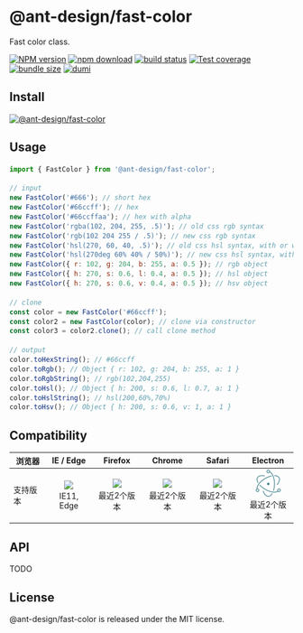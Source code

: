 # @ant-design/fast-color

Fast color class.

[![NPM version][npm-image]][npm-url]
[![npm download][download-image]][download-url]
[![build status][github-actions-image]][github-actions-url]
[![Test coverage][codecov-image]][codecov-url]
[![bundle size][bundlephobia-image]][bundlephobia-url]
[![dumi][dumi-image]][dumi-url]

[npm-image]: http://img.shields.io/npm/v/@ant-design/fast-color.svg?style=flat-square
[npm-url]: http://npmjs.org/package/@ant-design/fast-color
[github-actions-image]: https://github.com/ant-design/fast-color/workflows/CI/badge.svg
[github-actions-url]: https://github.com/ant-design/fast-color/actions
[codecov-image]: https://img.shields.io/codecov/c/github/ant-design/fast-color/master.svg?style=flat-square
[codecov-url]: https://codecov.io/gh/ant-design/fast-color/branch/master
[david-url]: https://david-dm.org/ant-design/fast-color
[david-image]: https://david-dm.org/ant-design/fast-color/status.svg?style=flat-square
[david-dev-url]: https://david-dm.org/ant-design/fast-color?type=dev
[david-dev-image]: https://david-dm.org/ant-design/fast-color/dev-status.svg?style=flat-square
[download-image]: https://img.shields.io/npm/dm/@ant-design/fast-color.svg?style=flat-square
[download-url]: https://npmjs.org/package/@ant-design/fast-color
[bundlephobia-url]: https://bundlephobia.com/result?p=@ant-design/fast-color
[bundlephobia-image]: https://badgen.net/bundlephobia/minzip/@ant-design/fast-color
[dumi-image]: https://img.shields.io/badge/docs%20by-dumi-blue?style=flat-square
[dumi-url]: https://github.com/umijs/dumi

## Install

[![@ant-design/fast-color](https://nodei.co/npm/@ant-design/fast-color.png)](https://npmjs.org/package/@ant-design/fast-color)

## Usage

```js
import { FastColor } from '@ant-design/fast-color';

// input
new FastColor('#666'); // short hex
new FastColor('#66ccff'); // hex
new FastColor('#66ccffaa'); // hex with alpha
new FastColor('rgba(102, 204, 255, .5)'); // old css rgb syntax
new FastColor('rgb(102 204 255 / .5)'); // new css rgb syntax
new FastColor('hsl(270, 60, 40, .5)'); // old css hsl syntax, with or without unit
new FastColor('hsl(270deg 60% 40% / 50%)'); // new css hsl syntax, with or without unit
new FastColor({ r: 102, g: 204, b: 255, a: 0.5 }); // rgb object
new FastColor({ h: 270, s: 0.6, l: 0.4, a: 0.5 }); // hsl object
new FastColor({ h: 270, s: 0.6, v: 0.4, a: 0.5 }); // hsv object

// clone
const color = new FastColor('#66ccff');
const color2 = new FastColor(color); // clone via constructor
const color3 = color2.clone(); // call clone method

// output
color.toHexString(); // #66ccff
color.toRgb(); // Object { r: 102, g: 204, b: 255, a: 1 }
color.toRgbString(); // rgb(102,204,255)
color.toHsl(); // Object { h: 200, s: 0.6, l: 0.7, a: 1 }
color.toHslString(); // hsl(200,60%,70%)
color.toHsv(); // Object { h: 200, s: 0.6, v: 1, a: 1 }
```

## Compatibility

| 浏览器 | IE / Edge | Firefox | Chrome | Safari | Electron |
| --- | :---: | :---: | :---: | :---: | :---: |
| 支持版本 | ![](https://raw.githubusercontent.com/alrra/browser-logos/master/src/edge/edge_48x48.png) <br> IE11, Edge | ![](https://raw.githubusercontent.com/alrra/browser-logos/master/src/firefox/firefox_48x48.png) <br> 最近2个版本 | ![](https://raw.githubusercontent.com/alrra/browser-logos/master/src/chrome/chrome_48x48.png) <br> 最近2个版本 | ![](https://raw.githubusercontent.com/alrra/browser-logos/master/src/safari/safari_48x48.png) <br> 最近2个版本 | ![](https://raw.githubusercontent.com/alrra/browser-logos/master/src/electron/electron_48x48.png) <br> 最近2个版本 |

## API

TODO

## License

@ant-design/fast-color is released under the MIT license.

